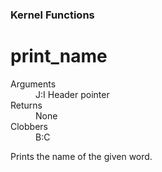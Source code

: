 ### Kernel Functions
# print_name
<dl>
	<dt>Arguments</dt>
	<dd>J:I&nbsp;Header pointer</dd>
	<dt>Returns</dt>
	<dd>None</dd>
	<dt>Clobbers</dt>
	<dd>B:C</dd>
</dl>

 Prints the name of the given word.
